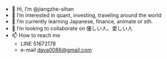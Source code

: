 - 👋 Hi, I’m @jiangzhe-sihan
- 👀 I’m interested in quant, investing, traveling around the world
- 🌱 I’m currently learning Japanese, finance, animate or sth.
- 💞️ I’m looking to collaborate on 優しい人、愛しい人
- 📫 How to reach me
    - LINE 51672178
    - e-mail dava0086@gmail.com

<!---
jiangzhe-sihan/jiangzhe-sihan is a ✨ special ✨ repository because its `README.md` (this file) appears on your GitHub profile.
You can click the Preview link to take a look at your changes.
--->
